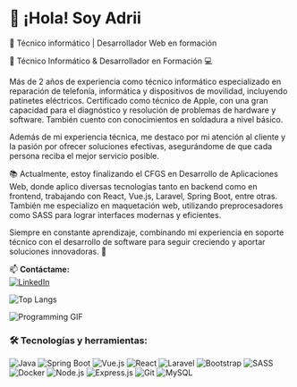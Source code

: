 # 👋 ¡Hola! Soy Adrii  
🚀 Técnico informático | Desarrollador Web en formación  

🔧 Técnico Informático & Desarrollador en Formación 💻

Más de 2 años de experiencia como técnico informático especializado en reparación de telefonía, informática y dispositivos de movilidad, incluyendo patinetes eléctricos. Certificado como técnico de Apple, con una gran capacidad para el diagnóstico y resolución de problemas de hardware y software. También cuento con conocimientos en soldadura a nivel básico.

Además de mi experiencia técnica, me destaco por mi atención al cliente y la pasión por ofrecer soluciones efectivas, asegurándome de que cada persona reciba el mejor servicio posible.

📚 Actualmente, estoy finalizando el CFGS en Desarrollo de Aplicaciones Web, donde aplico diversas tecnologías tanto en backend como en frontend, trabajando con React, Vue.js, Laravel, Spring Boot, entre otras. También me especializo en maquetación web, utilizando preprocesadores como SASS para lograr interfaces modernas y eficientes.

Siempre en constante aprendizaje, combinando mi experiencia en soporte técnico con el desarrollo de software para seguir creciendo y aportar soluciones innovadoras. 🚀

📫 **Contáctame:**  
[![LinkedIn](https://img.shields.io/badge/LinkedIn-Perfil-blue?style=for-the-badge&logo=linkedin)](https://www.linkedin.com/in/adrian-ucha-sousa-b3b13224b)


![Top Langs](https://github-readme-stats.vercel.app/api/top-langs/?username=uchaa03&layout=compact&theme=radical)

![Programming GIF](https://media0.giphy.com/media/v1.Y2lkPTc5MGI3NjExd2d4M3FubWVqM3psZTQ4Mnh3MmtkcWtncWJlcHNmc245eDN4d3Z4ciZlcD12MV9pbnRlcm5hbF9naWZfYnlfaWQmY3Q9Zw/qgQUggAC3Pfv687qPC/giphy.gif)

### 🛠 Tecnologías y herramientas:
![Java](https://img.shields.io/badge/Java-ED8B00?style=for-the-badge&logo=java&logoColor=white)
![Spring Boot](https://img.shields.io/badge/Spring%20Boot-6DB33F?style=for-the-badge&logo=spring&logoColor=white)
![Vue.js](https://img.shields.io/badge/Vue.js-35495E?style=for-the-badge&logo=vuedotjs&logoColor=4FC08D)
![React](https://img.shields.io/badge/React-20232A?style=for-the-badge&logo=react&logoColor=61DAFB)
![Laravel](https://img.shields.io/badge/Laravel-FF2D20?style=for-the-badge&logo=laravel&logoColor=white)
![Bootstrap](https://img.shields.io/badge/Bootstrap-7952B3?style=for-the-badge&logo=bootstrap&logoColor=white)
![SASS](https://img.shields.io/badge/SASS-CC6699?style=for-the-badge&logo=sass&logoColor=white)
![Docker](https://img.shields.io/badge/Docker-2496ED?style=for-the-badge&logo=docker&logoColor=white)
![Node.js](https://img.shields.io/badge/Node.js-339933?style=for-the-badge&logo=node.js&logoColor=white)
![Express.js](https://img.shields.io/badge/Express.js-000000?style=for-the-badge&logo=express&logoColor=white)
![Git](https://img.shields.io/badge/Git-F05032?style=for-the-badge&logo=git&logoColor=white)
![MySQL](https://img.shields.io/badge/MySQL-4479A1?style=for-the-badge&logo=mysql&logoColor=white)
